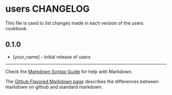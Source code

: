 users CHANGELOG
===============

This file is used to list changes made in each version of the users cookbook.

0.1.0
-----
- [your_name] - Initial release of users

- - -
Check the [Markdown Syntax Guide](http://daringfireball.net/projects/markdown/syntax) for help with Markdown.

The [Github Flavored Markdown page](http://github.github.com/github-flavored-markdown/) describes the differences between markdown on github and standard markdown.
